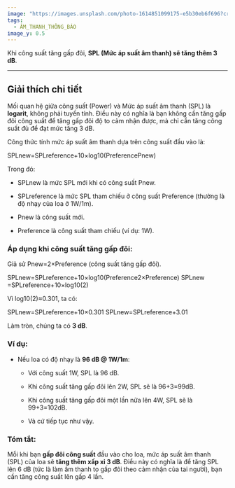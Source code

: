 ```yaml
---
image: "https://images.unsplash.com/photo-1614851099175-e5b30eb6f696?crop=entropy&cs=tinysrgb&fit=max&fm=jpg&ixid=M3wzNjAwOTd8MHwxfHNlYXJjaHwyMnx8YmFubmVyfGVufDB8MHx8fDE3NTQ0NTMyMjZ8MA&ixlib=rb-4.1.0&q=80&w=1080"
tags:
  - ÂM_THANH_THÔNG_BÁO
image_y: 0.5
---
```


Khi công suất tăng gấp đôi, **SPL (Mức áp suất âm thanh) sẽ tăng thêm 3 dB**.

---

## Giải thích chi tiết

Mối quan hệ giữa công suất (Power) và Mức áp suất âm thanh (SPL) là **logarit**, không phải tuyến tính. Điều này có nghĩa là bạn không cần tăng gấp đôi công suất để tăng gấp đôi độ to cảm nhận được, mà chỉ cần tăng công suất đủ để đạt mức tăng 3 dB.

Công thức tính mức áp suất âm thanh dựa trên công suất đầu vào là:

SPLnew​=SPLreference​+10×log10​(Preference​Pnew​​)

Trong đó:

- SPLnew​ là mức SPL mới khi có công suất Pnew​.
    
- SPLreference​ là mức SPL tham chiếu ở công suất Preference​ (thường là độ nhạy của loa ở 1W/1m).
    
- Pnew​ là công suất mới.
    
- Preference​ là công suất tham chiếu (ví dụ: 1W).
    

### Áp dụng khi công suất tăng gấp đôi:

Giả sử Pnew​=2×Preference​ (công suất tăng gấp đôi).

SPLnew​=SPLreference​+10×log10​(Preference​2×Preference​​) SPLnew​=SPLreference​+10×log10​(2)

Vì log10​(2)≈0.301, ta có:

SPLnew​=SPLreference​+10×0.301 SPLnew​=SPLreference​+3.01

Làm tròn, chúng ta có **3 dB**.

### Ví dụ:

- Nếu loa có độ nhạy là **96 dB @ 1W/1m**:
    
    - Với công suất 1W, SPL là 96 dB.
        
    - Khi công suất tăng gấp đôi lên 2W, SPL sẽ là 96+3=99dB.
        
    - Khi công suất tăng gấp đôi một lần nữa lên 4W, SPL sẽ là 99+3=102dB.
        
    - Và cứ tiếp tục như vậy.
        

### Tóm tắt:

Mỗi khi bạn **gấp đôi công suất** đầu vào cho loa, mức áp suất âm thanh (SPL) của loa sẽ **tăng thêm xấp xỉ 3 dB**. Điều này có nghĩa là để tăng SPL lên 6 dB (tức là làm âm thanh to gấp đôi theo cảm nhận của tai người), bạn cần tăng công suất lên gấp 4 lần.